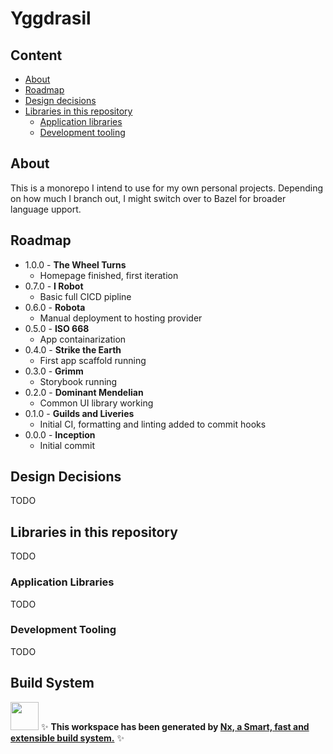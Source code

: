 # Yggdrasil

## Content
- [About](#about)
- [Roadmap](#roadmap)
- [Design decisions](#design-decisions)
- [Libraries in this repository](#libraries-in-this-repository)
  - [Application libraries](#application-libraries)
  - [Development tooling](#development-tooling)

## About
This is a monorepo I intend to use for my own personal projects. Depending on how much I branch out, I might switch over to Bazel for broader language upport.

## Roadmap
- 1.0.0 - **The Wheel Turns**
  - Homepage finished, first iteration
- 0.7.0 - **I Robot**
  - Basic full CICD pipline
- 0.6.0 - **Robota**
  - Manual deployment to hosting provider
- 0.5.0 - **ISO 668**
  - App containarization
- 0.4.0 - **Strike the Earth**
  - First app scaffold running
- 0.3.0 - **Grimm**
  - Storybook running
- 0.2.0 - **Dominant Mendelian**
  - Common UI library working
- 0.1.0 - **Guilds and Liveries**
  - Initial CI, formatting and linting added to commit hooks
- 0.0.0 - **Inception**
  - Initial commit


## Design Decisions
TODO

## Libraries in this repository
TODO

### Application Libraries
TODO

### Development Tooling
TODO







## Build System
<a alt="Nx logo" href="https://nx.dev" target="_blank" rel="noreferrer"><img src="https://raw.githubusercontent.com/nrwl/nx/master/images/nx-logo.png" width="45"></a>
✨ **This workspace has been generated by [Nx, a Smart, fast and extensible build system.](https://nx.dev)** ✨